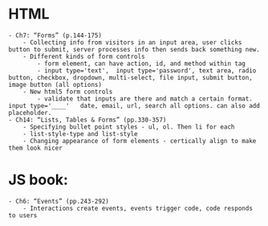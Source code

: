 # HTML
    - Ch7: “Forms” (p.144-175)
        - Collecting info from visitors in an input area, user clicks button to submit, server processes info then sends back something new.
        - Different kinds of form controls
            - form element, can have action, id, and method within tag
            - input type='text',  input type='password', text area, radio button, checkbox, dropdown, multi-select, file input, submit button, image button (all options)
        - New html5 form controls
            - validate that inputs are there and match a certain format. input type='____'   date, email, url, search all options. can also add placeholder.
    - Ch14: “Lists, Tables & Forms” (pp.330-357)
        - Specifying bullet point styles - ul, ol. Then li for each
        - list-style-type and list-style
        - Changing appearance of form elements - certically align to make them look nicer

# JS book:
    - Ch6: “Events” (pp.243-292)
        - Interactions create events, events trigger code, code responds to users